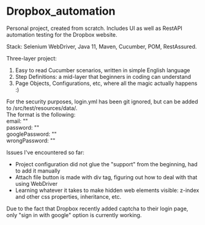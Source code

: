 # Dropbox_automation
Personal project, created from scratch.
Includes UI as well as RestAPI automation testing for the Dropbox website.

Stack: Selenium WebDriver, Java 11, Maven, Cucumber, POM, RestAssured.

Three-layer project: 
1. Easy to read Cucumber scenarios, written in simple English language
2. Step Definitions: a mid-layer that beginners in coding can understand
3. Page Objects, Configurations, etc, where all the magic actually happens :)

For the security purposes, login.yml has been git ignored, but can be added to /src/test/resources/data/.<br>
The format is the following:<br>
email: ""<br>
password: "" <br>
googlePassword: ""<br>
wrongPassword: ""


Issues I've encountered so far:
- Project configuration did not glue the "support" from the beginning, had to add it manually
- Attach file button is made with div tag, figuring out how to deal with that using WebDriver
- Learning whatever it takes to make hidden web elements visible: z-index and other css properties, inheritance, etc.

Due to the fact that Dropbox recently added captcha to their login page, only "sign in with google" option is currently working.
